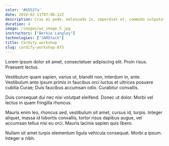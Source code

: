 ```yaml
---
color: '#b5527a'
date: 2019-02-11T07:06:12Z
description: Cras mi pede, malesuada in, imperdiet et, commodo vulputate, justo. In blandit ultrices enim.
duration: 4
image: /images/ws_image_5.jpg
instructors: ["Berkie Langley"]
technologies: ["JAMStack"]
title: Cardify workshop
slug: cardify-workshop-875
---
```

Lorem ipsum dolor sit amet, consectetuer adipiscing elit. Proin risus. Praesent lectus.

Vestibulum quam sapien, varius ut, blandit non, interdum in, ante. Vestibulum ante ipsum primis in faucibus orci luctus et ultrices posuere cubilia Curae; Duis faucibus accumsan odio. Curabitur convallis.

Duis consequat dui nec nisi volutpat eleifend. Donec ut dolor. Morbi vel lectus in quam fringilla rhoncus.

Mauris enim leo, rhoncus sed, vestibulum sit amet, cursus id, turpis. Integer aliquet, massa id lobortis convallis, tortor risus dapibus augue, vel accumsan tellus nisi eu orci. Mauris lacinia sapien quis libero.

Nullam sit amet turpis elementum ligula vehicula consequat. Morbi a ipsum. Integer a nibh.
